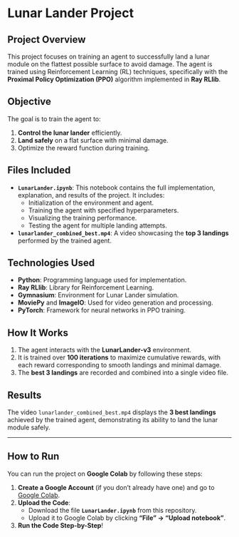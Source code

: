 # **Lunar Lander Project**

## **Project Overview**
This project focuses on training an agent to successfully land a lunar module on the flattest possible surface to avoid damage. The agent is trained using Reinforcement Learning (RL) techniques, specifically with the **Proximal Policy Optimization (PPO)** algorithm implemented in **Ray RLlib**.

## **Objective**
The goal is to train the agent to:
1. **Control the lunar lander** efficiently.
2. **Land safely** on a flat surface with minimal damage.
3. Optimize the reward function during training.

## **Files Included**
- **`LunarLander.ipynb`**: This notebook contains the full implementation, explanation, and results of the project. It includes:
  - Initialization of the environment and agent.
  - Training the agent with specified hyperparameters.
  - Visualizing the training performance.
  - Testing the agent for multiple landing attempts.
- **`lunarlander_combined_best.mp4`**: A video showcasing the **top 3 landings** performed by the trained agent.

## **Technologies Used**
- **Python**: Programming language used for implementation.
- **Ray RLlib**: Library for Reinforcement Learning.
- **Gymnasium**: Environment for Lunar Lander simulation.
- **MoviePy** and **ImageIO**: Used for video generation and processing.
- **PyTorch**: Framework for neural networks in PPO training.

## **How It Works**
1. The agent interacts with the **LunarLander-v3** environment.
2. It is trained over **100 iterations** to maximize cumulative rewards, with each reward corresponding to smooth landings and minimal damage.
3. The **best 3 landings** are recorded and combined into a single video file.

## **Results**
The video `lunarlander_combined_best.mp4` displays the **3 best landings** achieved by the trained agent, demonstrating its ability to land the lunar module safely.

---

## **How to Run**
You can run the project on **Google Colab** by following these steps:

1. **Create a Google Account** (if you don’t already have one) and go to [Google Colab](https://colab.research.google.com/).
2. **Upload the Code**:
   - Download the file **`LunarLander.ipynb`** from this repository.
   - Upload it to Google Colab by clicking **“File” → “Upload notebook”**.
3. **Run the Code Step-by-Step**!